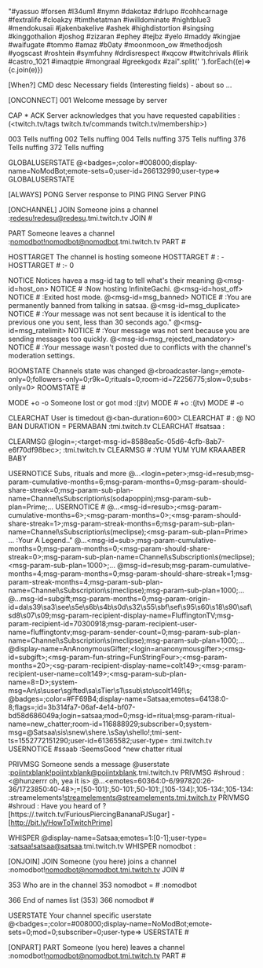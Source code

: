 "#yassuo #forsen #l34um1 #nymn #dakotaz #drlupo #cohhcarnage #fextralife #cloakzy #timthetatman #iwilldominate #nightblue3 #mendokusaii #jakenbakelive #ashek #highdistortion #singsing #kinggothalion #joshog #zizaran #ephey #tejbz #yelo #maddy #kingjae #waifugate #tommo #amaz #b0aty #moonmoon_ow #methodjosh #yogscast #roshtein #symfuhny #drdisrespect #xqcow #twitchrivals #lirik #castro_1021 #imaqtpie #mongraal #greekgodx #zai".split(' ').forEach((e)=>{c.join(e)})


[When?]
CMD           desc
Necessary fields <Dynamic fields> (Interesting fields) - about so
...

[ONCONNECT]
001           Welcome message by server

CAP * ACK     Server acknowledges that you have requested capabilities
:(<twitch.tv/tags twitch.tv/commands twitch.tv/membership>)

003           Tells nuffing
002           Tells nuffing
004           Tells nuffing
375           Tells nuffing
376           Tells nuffing
372           Tells nuffing

GLOBALUSERSTATE
@<badges=;color=#008000;display-name=NoModBot;emote-sets=0;user-id=266132990;user-type=> GLOBALUSERSTATE

[ALWAYS]
PONG          Server response to PING
PING          Server PING

[ONCHANNEL]
JOIN          Someone joins a channel
:<redesu!redesu@redesu>.tmi.twitch.tv JOIN #<vadikus007>

PART          Someone leaves a channel
:<nomodbot!nomodbot@nomodbot>.tmi.twitch.tv PART #<vadikus007>

HOSTTARGET    The channel is hosting someone
HOSTTARGET #<vadikus007> :<infinitegachi> -
HOSTTARGET #<satsaa> :- 0

NOTICE        Notices havea a msg-id tag to tell what's their meaning
@<msg-id=host_on> NOTICE #<vadikus007> :Now hosting InfiniteGachi.
@<msg-id=host_off> NOTICE #<satsaa> :Exited host mode.
@<msg-id=msg_banned> NOTICE #<satsaa> :You are permanently banned from talking in satsaa.
@<msg-id=msg_duplicate> NOTICE #<satsaa> :Your message was not sent because it is identical to the previous one you sent, less than 30 seconds ago."
@<msg-id=msg_ratelimit> NOTICE #<satsaa> :Your message was not sent because you are sending messages too quickly.
@<msg-id=msg_rejected_mandatory> NOTICE #<satsaa> :Your message wasn't posted due to conflicts with the channel's moderation settings.

ROOMSTATE     Channels state was changed
@<broadcaster-lang=;emote-only=0;followers-only=0;r9k=0;rituals=0;room-id=72256775;slow=0;subs-only=0> ROOMSTATE #<vadikus007>

MODE          +o -o Someone lost or got mod
:(jtv) MODE #<zfg1> +o <swordlesslink>
:(jtv) MODE #<zfg1> -o <swordlesslink>

CLEARCHAT     User is timedout
@<ban-duration=600> CLEARCHAT #<sodapoppin> :<invalidus>
@ NO BAN DURATION = PERMABAN :tmi.twitch.tv CLEARCHAT #satsaa :<user>

CLEARMSG
@login=<prestodotexe>;<target-msg-id=8588ea5c-05d6-4cfb-8ab7-e6f70df98bec>; :tmi.twitch.tv CLEARMSG #<joshog> :YUM YUM YUM KRAAABER BABY

USERNOTICE    Subs, rituals and more
@...<login=peter>;msg-id=resub;msg-param-cumulative-months=6;msg-param-months=0;msg-param-should-share-streak=0;msg-param-sub-plan-name=Channel\sSubscription\s(sodapoppin);msg-param-sub-plan=Prime;... USERNOTICE #<sodapoppin>
@...<msg-id=resub>;<msg-param-cumulative-months=6>;<msg-param-months=0>;<msg-param-should-share-streak=1>;msg-param-streak-months=6;msg-param-sub-plan-name=Channel\sSubscription\s(meclipse);<msg-param-sub-plan=Prime> ... :Your A Legend.."
@...<msg-id=sub>;msg-param-cumulative-months=0;msg-param-months=0;<msg-param-should-share-streak=0>;msg-param-sub-plan-name=Channel\sSubscription\s(meclipse);<msg-param-sub-plan=1000>;...
@msg-id=resub;msg-param-cumulative-months=4;msg-param-months=0;msg-param-should-share-streak=1;msg-param-streak-months=4;msg-param-sub-plan-name=Channel\sSubscription\s(meclipse);msg-param-sub-plan=1000;...
@...msg-id=subgift;msg-param-months=0;msg-param-origin-id=da\s39\sa3\see\s5e\s6b\s4b\s0d\s32\s55\sbf\sef\s95\s60\s18\s90\saf\sd8\s07\s09;msg-param-recipient-display-name=FluffingtonTV;msg-param-recipient-id=70300918;msg-param-recipient-user-name=fluffingtontv;msg-param-sender-count=0;msg-param-sub-plan-name=Channel\sSubscription\s(meclipse);msg-param-sub-plan=1000;...
@display-name=AnAnonymousGifter;<login=ananonymousgifter>;<msg-id=subgift>;<msg-param-fun-string=FunStringFour>;<msg-param-months=20>;<sg-param-recipient-display-name=colt149>;<msg-param-recipient-user-name=colt149>;<msg-param-sub-plan-name=8=D>;system-msg=An\s<anonymous>\suser\sgifted\sa\sTier\s1\ssub\sto\scolt149!\s;
@badges=;color=#FF69B4;display-name=Satsaa;emotes=64138:0-8;flags=;id=3b314fa7-06af-4e14-bf07-bd58d686049a;login=satsaa;mod=0;msg-id=ritual;msg-param-ritual-name=new_chatter;room-id=116888929;subscriber=0;system-msg=@Satsaa\sis\snew\shere.\sSay\shello!;tmi-sent-ts=1552772151290;user-id=61365582;user-type= :tmi.twitch.tv USERNOTICE #ssaab :SeemsGood
^new chatter ritual

PRIVMSG       Someone sends a message
@userstate :<poiintxblank!poiintxblank@poiintxblank>.tmi.twitch.tv PRIVMSG #shroud :<@hunzerrr oh, yea it is>
@...<emotes=60364:0-6/997820:26-36/1723850:40-48>;<flags>=[50-101]:,50-101:,50-101:,[105-134]:,105-134:,105-134: :streamelements!streamelements@streamelements.tmi.twitch.tv PRIVMSG #shroud :<shroudW> Have you heard of <shroudPrime> ? <shroudHyp> [https://<clips>.twitch.tv/FuriousPiercingBananaPJSugar] - [http://bit.ly/HowToTwitchPrime]

WHISPER
@display-name=Satsaa;emotes=1:[0-1];user-type= :<satsaa!satsaa@satsaa>.tmi.twitch.tv WHISPER nomodbot :<message>

[ONJOIN]
JOIN          Someone (you here) joins a channel
:nomodbot!nomodbot@nomodbot.tmi.twitch.tv JOIN #<vadikus007>

353           Who are in the channel
353 nomodbot = #<vadikus007> :nomodbot

366           End of names list (353)
366 nomodbot #<vadikus007>


USERSTATE     Your channel specific userstate
@<badges=;color=#008000;display-name=NoModBot;emote-sets=0;mod=0;subscriber=0;user-type=> USERSTATE #<vadikus007>

[ONPART]
PART          Someone (you here) leaves a channel
:nomodbot!nomodbot@nomodbot.tmi.twitch.tv PART #<vadikus007>